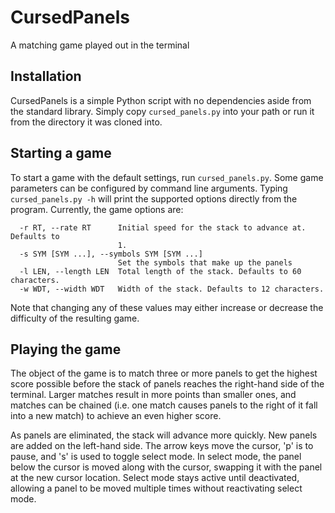# CursedPanels

A matching game played out in the terminal

## Installation

CursedPanels is a simple Python script with no dependencies aside from the
standard library. Simply copy `cursed_panels.py` into your path or run it
from the directory it was cloned into.

## Starting a game

To start a game with the default settings, run `cursed_panels.py`. Some game
parameters can be configured by command line arguments. Typing
`cursed_panels.py -h` will print the supported options directly from the
program. Currently, the game options are:
```
  -r RT, --rate RT      Initial speed for the stack to advance at. Defaults to
                        1.
  -s SYM [SYM ...], --symbols SYM [SYM ...]
                        Set the symbols that make up the panels
  -l LEN, --length LEN  Total length of the stack. Defaults to 60 characters.
  -w WDT, --width WDT   Width of the stack. Defaults to 12 characters.
```
Note that changing any of these values may either increase or decrease the
difficulty of the resulting game.

## Playing the game

The object of the game is to match three or more panels to get the highest
score possible before the stack of panels reaches the right-hand side of the
terminal. Larger matches result in more points than smaller ones, and matches
can be chained (i.e. one match causes panels to the right of it fall into a new
match) to achieve an even higher score.

As panels are eliminated, the stack will advance more quickly. New panels are
added on the left-hand side. The arrow keys move the cursor, 'p' is to pause,
and 's' is used to toggle select mode. In select mode, the panel below the
cursor is moved along with the cursor, swapping it with the panel at the new
cursor location. Select mode stays active until deactivated, allowing a panel
to be moved multiple times without reactivating select mode.
